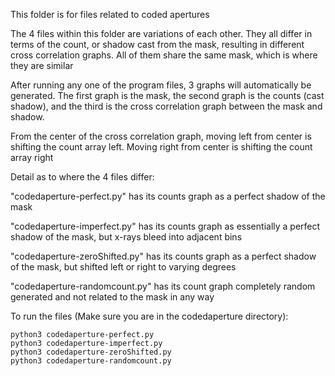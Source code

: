 This folder is for files related to coded apertures

The 4 files within this folder are variations of each other. 
They all differ in terms of the count, or shadow cast from the mask, resulting in different cross correlation graphs. 
All of them share the same mask, which is where they are similar

After running any one of the program files, 3 graphs will automatically be generated. 
The first graph is the mask, the second graph is the counts (cast shadow), and the third is the cross correlation graph between the mask and shadow. 

From the center of the cross correlation graph, moving left from center is shifting the count array left. Moving right from center is shifting the count array right

Detail as to where the 4 files differ:

"codedaperture-perfect.py" has its counts graph as a perfect shadow of the mask

"codedaperture-imperfect.py" has its counts graph as essentially a perfect shadow of the mask, but x-rays bleed into adjacent bins

"codedaperture-zeroShifted.py" has its counts graph as a perfect shadow of the mask, but shifted left or right to varying degrees

"codedaperture-randomcount.py" has its count graph completely random generated and not related to the mask in any way

To run the files (Make sure you are in the codedaperture directory):

```
python3 codedaperture-perfect.py
python3 codedaperture-imperfect.py
python3 codedaperture-zeroShifted.py
python3 codedaperture-randomcount.py
```
